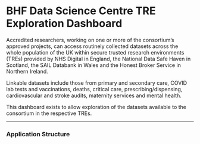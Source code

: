 # BHF Data Science Centre TRE Exploration Dashboard

Accredited researchers, working on one or more of the consortium’s approved projects, can access routinely collected datasets across the whole population of the UK within secure trusted research environments (TREs) provided by NHS Digital in England, the National Data Safe Haven in Scotland, the SAIL Databank in Wales and the Honest Broker Service in Northern Ireland.

Linkable datasets include those from primary and secondary care, COVID lab tests and vaccinations, deaths, critical care, prescribing/dispensing, cardiovascular and stroke audits, maternity services and mental health.

This dashboard exists to allow exploration of the datasets available to the consortium in the respective TREs.

---

### Application Structure
